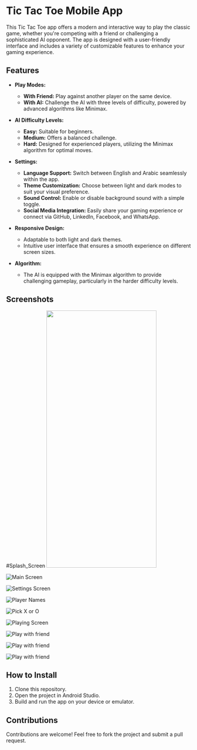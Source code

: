 # Tic Tac Toe Mobile App

This Tic Tac Toe app offers a modern and interactive way to play the classic game, whether you're competing with a friend or challenging a sophisticated AI opponent. The app is designed with a user-friendly interface and includes a variety of customizable features to enhance your gaming experience.

## Features

- **Play Modes:**
  - **With Friend:** Play against another player on the same device.
  - **With AI:** Challenge the AI with three levels of difficulty, powered by advanced algorithms like Minimax.

- **AI Difficulty Levels:**
  - **Easy:** Suitable for beginners.
  - **Medium:** Offers a balanced challenge.
  - **Hard:** Designed for experienced players, utilizing the Minimax algorithm for optimal moves.

- **Settings:**
  - **Language Support:** Switch between English and Arabic seamlessly within the app.
  - **Theme Customization:** Choose between light and dark modes to suit your visual preference.
  - **Sound Control:** Enable or disable background sound with a simple toggle.
  - **Social Media Integration:** Easily share your gaming experience or connect via GitHub, LinkedIn, Facebook, and WhatsApp.

- **Responsive Design:**
  - Adaptable to both light and dark themes.
  - Intuitive user interface that ensures a smooth experience on different screen sizes.

- **Algorithm:**
  - The AI is equipped with the Minimax algorithm to provide challenging gameplay, particularly in the harder difficulty levels.

## Screenshots


#Splash_Screen
<img src="https://github.com/user-attachments/assets/aa021b77-0a63-4d6e-aa0f-802da430d6cc" width="300" height="700">

![Main Screen](<img src="https://github.com/user-attachments/assets/e69ade4d-d2a8-4d44-9338-2c4718891367" width="300" height="700">)

![Settings Screen](<img src="https://github.com/user-attachments/assets/d044420d-b58f-4c34-ba03-7ac5a72dab38" width="300" height="700">)

![Player Names](<img src="https://github.com/user-attachments/assets/8aa5ed1d-056b-40e3-b01c-28240a7bd314" width="300" height="700">)

![Pick X or O](<img src="https://github.com/user-attachments/assets/a486997c-0d69-47f3-b350-0ffa69746006" width="300" height="700">)

![Playing Screen](<img src="https://github.com/user-attachments/assets/04f13f74-c63f-4e90-b5f4-988a94830d66" width="300" height="700">)

![Play with friend](<img src="https://github.com/user-attachments/assets/019ec32f-1631-40ff-a4e2-f47ba7ea4669" width="300" height="700">)

![Play with friend](<img src="https://github.com/user-attachments/assets/a4ef1b67-be94-40ba-b177-a734fc1ebc75" width="300" height="700">)

![Play with friend](<img src="https://github.com/user-attachments/assets/d2b97d63-30f3-4b0d-aebc-23e90ffa3020" width="300" height="700">)



## How to Install

1. Clone this repository.
2. Open the project in Android Studio.
3. Build and run the app on your device or emulator.

## Contributions

Contributions are welcome! Feel free to fork the project and submit a pull request.

